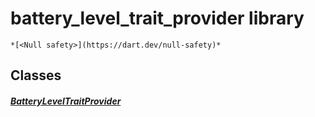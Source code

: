 


# battery_level_trait_provider library






    *[<Null safety>](https://dart.dev/null-safety)*





## Classes

##### [BatteryLevelTraitProvider](../providers_battery_level_trait_provider/BatteryLevelTraitProvider-class.md)



 















